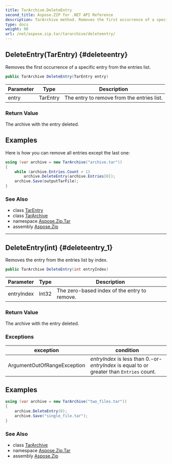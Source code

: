 ```yaml
---
title: TarArchive.DeleteEntry
second_title: Aspose.ZIP for .NET API Reference
description: TarArchive method. Removes the first occurrence of a specific entry from the entries list
type: docs
weight: 90
url: /net/aspose.zip.tar/tararchive/deleteentry/
---
```

## DeleteEntry(TarEntry) {#deleteentry}

Removes the first occurrence of a specific entry from the entries list.

```csharp
public TarArchive DeleteEntry(TarEntry entry)
```

| Parameter | Type | Description |
| --- | --- | --- |
| entry | TarEntry | The entry to remove from the entries list. |

### Return Value

The archive with the entry deleted.

## Examples

Here is how you can remove all entries except the last one:

```csharp
using (var archive = new TarArchive("archive.tar"))
{
    while (archive.Entries.Count > 1)
        archive.DeleteEntry(archive.Entries[0]);
    archive.Save(outputTarFile);
}
```

### See Also

* class [TarEntry](../../tarentry/)
* class [TarArchive](../)
* namespace [Aspose.Zip.Tar](../../tararchive/)
* assembly [Aspose.Zip](../../../)

---

## DeleteEntry(int) {#deleteentry_1}

Removes the entry from the entries list by index.

```csharp
public TarArchive DeleteEntry(int entryIndex)
```

| Parameter | Type | Description |
| --- | --- | --- |
| entryIndex | Int32 | The zero-based index of the entry to remove. |

### Return Value

The archive with the entry deleted.

### Exceptions

| exception | condition |
| --- | --- |
| ArgumentOutOfRangeException | *entryIndex* is less than 0.-or- *entryIndex* is equal to or greater than `Entries` count. |

## Examples

```csharp
using (var archive = new TarArchive("two_files.tar"))
{
    archive.DeleteEntry(0);
    archive.Save("single_file.tar");
}
```

### See Also

* class [TarArchive](../)
* namespace [Aspose.Zip.Tar](../../tararchive/)
* assembly [Aspose.Zip](../../../)


